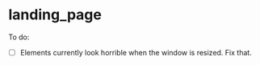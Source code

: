 # landing_page

To do:
- [ ] Elements currently look horrible when the window is resized. Fix that.
